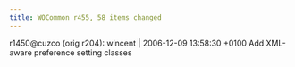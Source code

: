 ```yaml
---
title: WOCommon r455, 58 items changed
---
```


r1450@cuzco (orig r204): wincent | 2006-12-09 13:58:30 +0100 Add XML-aware preference setting classes
